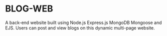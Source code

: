 # BLOG-WEB
A back-end website built using Node.js Express.js MongoDB Mongoose and EJS. Users can post and view blogs on this dynamic multi-page website.
